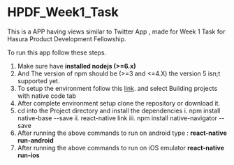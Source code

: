 # HPDF_Week1_Task
This is a APP having views similar to Twitter App , made for Week 1 Task for Hasura Product Development Fellowship.

To run this app follow these steps.

  1. Make sure have <b>installed nodejs (>=6.x)</b>
  2. And The version of npm should be (>=3 and <=4.X)  the version 5 isn;t supported yet.
  3. To setup the environment follow this <a href="https://facebook.github.io/react-native/docs/getting-started.html">link</a>. 
      and select Building projects with native code tab
  4. After complete environment setup clone  the repository or download it.
  5. cd into the Project directory and install the dependencies
      i.  npm install native-base --save
      ii. react-native link
      iii. npm install native-navigator --save
  6. After running the above commands to run on android
        type :  <b> react-native run-android </b>
  7. After running the above commands to run on iOS emulator
        <b> react-native run-ios</b>
